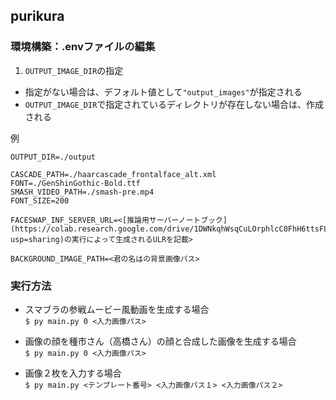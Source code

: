 ## purikura

### 環境構築：.envファイルの編集
1. `OUTPUT_IMAGE_DIR`の指定
* 指定がない場合は、デフォルト値として`"output_images"`が指定される
* `OUTPUT_IMAGE_DIR`で指定されているディレクトリが存在しない場合は、作成される

例
```.env
OUTPUT_DIR=./output

CASCADE_PATH=./haarcascade_frontalface_alt.xml
FONT=./GenShinGothic-Bold.ttf
SMASH_VIDEO_PATH=./smash-pre.mp4
FONT_SIZE=200

FACESWAP_INF_SERVER_URL=<[推論用サーバーノートブック](https://colab.research.google.com/drive/1DWNkqhWsqCuLOrphlcC0FhH6ttsFLoHu?usp=sharing)の実行によって生成されるULRを記載>

BACKGROUND_IMAGE_PATH=<君の名はの背景画像パス>
```

### 実行方法
* スマブラの参戦ムービー風動画を生成する場合  
  `$ py main.py 0 <入力画像パス>`

* 画像の顔を種市さん（高橋さん）の顔と合成した画像を生成する場合  
  `$ py main.py 0 <入力画像パス>`

* 画像２枚を入力する場合  
  `$ py main.py <テンプレート番号> <入力画像パス１> <入力画像パス２>`